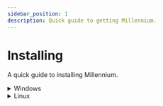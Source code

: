 ```yaml
---
sidebar_position: 1
description: Quick guide to getting Millennium.
---
```


# Installing

A quick guide to installing Millennium.

<details>
  <summary>Windows</summary>

### Automatic

To install Millennium on windows, we use a PowerShell installer script. To run the script, open PowerShell, paste the following command, and press enter.

This installer is entirely open source and we encourage the community audit the [source code](https://github.com/SteamClientHomebrew/Millennium/blob/main/scripts/install.ps1).

**Millennium is entirely portable, and the following script doesn't change any system configuration.**

```powershell
iwr -useb "https://steambrew.app/install.ps1" | iex
```

<!-- ![Installing Millennium Preview](https://raw.githubusercontent.com/shdwmtr/steambrew/refs/heads/main/static/install.gif) -->

### Manual

Start by downloading the Millennium's Windows assets from [this repository](https://github.com/SteamClientHomebrew/Millennium/releases/latest) under the name `millennium-v0.0.0-windows-x86_64.zip`. Simply put all files into your Steam directory, which you can find by running the PowerShell command below

```powershell
(Get-ItemProperty -Path "HKLM:\SOFTWARE\WOW6432Node\Valve\Steam" -Name "InstallPath").InstallPath
```

</details>

<details>
  <summary>Linux</summary>

:::caution
We don't support Steam installed via [Flatpak](https://flatpak.org/) or [Snap](https://snapcraft.io/).
We also don't support any ARM based distributions as they require custom Steam installations.
:::

:::note
Looking to package Millennium for your favorite distribution? It should be a relatively simple process, the filesystem hierarchy is easily change-able [here](https://github.com/SteamClientHomebrew/Millennium/blob/main/src/sys/env.cc#L111C1-L134C11). From there you can build Millennium to use any filesystem standard!
:::

### Arch Linux (AUR)

We officially offer support for Millennium on the [Arch User Repository (AUR)](https://aur.archlinux.org/packages/millennium).

### NixOS

We don't currently have a package for NixOS but it's somewhat in development in [#227](https://github.com/SteamClientHomebrew/Millennium/issues/227).
Feel free to contribute and help finish the package.

<details>
    <summary>Other Distributions</summary>

### Automatic

**Shell (pre-built binary)**

This installer is entirely open source and we encourage the community audit the [source code](https://github.com/SteamClientHomebrew/Millennium/blob/main/scripts/install.sh).

```bash
curl -fsSL "https://raw.githubusercontent.com/SteamClientHomebrew/Millennium/main/scripts/install.sh" | sudo sh
```

</details>

&nbsp;

## Post Installation

Run `millennium patch`, this will patch your Steam start script to bootstrap Millennium.
You can then start Steam as normal!

</details>
